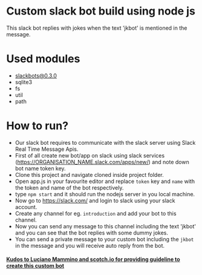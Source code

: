 # Custom slack bot build using node js
This slack bot replies with jokes when the text 'jkbot' is mentioned in the message.

# Used modules
- slackbots@0.3.0
- sqlite3
- fs
- util
- path

# How to run?
- Our slack bot requires to communicate with the slack server using Slack Real Time Message Apis.
- First of all create new bot/app on slack using slack services (https://ORGANISATION_NAME.slack.com/apps/new/) and note down  bot name token key.
- Clone this project and navigate cloned inside project folder.
- Open app.js in your favourite editor and replace `token` key and `name` with the token and name of the bot respectively.
- type `npm start` and it should run the nodejs server in you local machine.
- Now go to https://slack.com/ and login to slack using your slack account.
- Create any channel for eg. `introduction` and add your bot to this channel.
- Now you can send any message to this channel including the text 'jkbot' and you can see that the bot replies with some dummy jokes.
- You can send a private message to your custom bot including the `jkbot` in the message and you will receive auto reply from the bot.



#### [Kudos to Luciano Mammino and scotch.io for providing guideline to create this custom bot](https://scotch.io/tutorials/building-a-slack-bot-with-node-js-and-chuck-norris-super-powers) 

